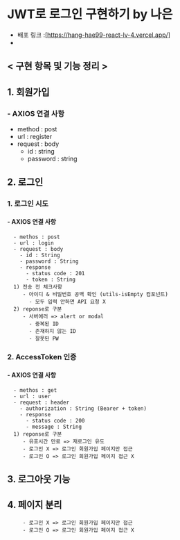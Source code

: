 # JWT로 로그인 구현하기 by 나은
- 배포 링크 :[https://hang-hae99-react-lv-4.vercel.app/]
- 
## < 구현 항목 및 기능 정리 >
## 1. 회원가입
### - AXIOS 연결 사항
   - method : post
   - url : register
   - request : body 
     - id : string
     - password : string
## 2. 로그인
### 1. 로그인 시도
#### - AXIOS 연결 사항
      - methos : post
      - url : login
      - request : body
        - id : String
        - password : String
        - response
          - status code : 201
          - token : String
      1) 전송 전 체크사항
         - 아이디 & 비밀번호 공백 확인 (utils-isEmpty 컴포넌트)
           - 모두 입력 안하면 API 요청 X
      2) reponse로 구분
         - 서버에러 => alert or modal
           - 중복된 ID
           - 존재하지 않는 ID
           - 잘못된 PW

### 2. AccessToken 인증
#### - AXIOS 연결 사항
      - methos : get
      - url : user
      - request : header
        - authorization : String (Bearer + token)
        - response
          - status code : 200
          - message : String  
      1) reponse로 구분
         - 유효시간 만료 => 재로그인 유도
         - 로그인 X => 로그인 회원가입 페이지만 접근
         - 로그인 O => 로그인 회원가입 페이지 접근 X

## 3. 로그아웃 기능

## 4. 페이지 분리
         - 로그인 X => 로그인 회원가입 페이지만 접근
         - 로그인 O => 로그인 회원가입 페이지 접근 X
